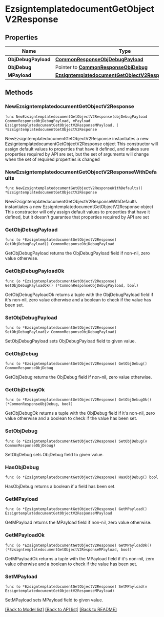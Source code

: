 # EzsigntemplatedocumentGetObjectV2Response

## Properties

Name | Type | Description | Notes
------------ | ------------- | ------------- | -------------
**ObjDebugPayload** | [**CommonResponseObjDebugPayload**](CommonResponseObjDebugPayload.md) |  | 
**ObjDebug** | Pointer to [**CommonResponseObjDebug**](CommonResponseObjDebug.md) |  | [optional] 
**MPayload** | [**EzsigntemplatedocumentGetObjectV2ResponseMPayload**](EzsigntemplatedocumentGetObjectV2ResponseMPayload.md) |  | 

## Methods

### NewEzsigntemplatedocumentGetObjectV2Response

`func NewEzsigntemplatedocumentGetObjectV2Response(objDebugPayload CommonResponseObjDebugPayload, mPayload EzsigntemplatedocumentGetObjectV2ResponseMPayload, ) *EzsigntemplatedocumentGetObjectV2Response`

NewEzsigntemplatedocumentGetObjectV2Response instantiates a new EzsigntemplatedocumentGetObjectV2Response object
This constructor will assign default values to properties that have it defined,
and makes sure properties required by API are set, but the set of arguments
will change when the set of required properties is changed

### NewEzsigntemplatedocumentGetObjectV2ResponseWithDefaults

`func NewEzsigntemplatedocumentGetObjectV2ResponseWithDefaults() *EzsigntemplatedocumentGetObjectV2Response`

NewEzsigntemplatedocumentGetObjectV2ResponseWithDefaults instantiates a new EzsigntemplatedocumentGetObjectV2Response object
This constructor will only assign default values to properties that have it defined,
but it doesn't guarantee that properties required by API are set

### GetObjDebugPayload

`func (o *EzsigntemplatedocumentGetObjectV2Response) GetObjDebugPayload() CommonResponseObjDebugPayload`

GetObjDebugPayload returns the ObjDebugPayload field if non-nil, zero value otherwise.

### GetObjDebugPayloadOk

`func (o *EzsigntemplatedocumentGetObjectV2Response) GetObjDebugPayloadOk() (*CommonResponseObjDebugPayload, bool)`

GetObjDebugPayloadOk returns a tuple with the ObjDebugPayload field if it's non-nil, zero value otherwise
and a boolean to check if the value has been set.

### SetObjDebugPayload

`func (o *EzsigntemplatedocumentGetObjectV2Response) SetObjDebugPayload(v CommonResponseObjDebugPayload)`

SetObjDebugPayload sets ObjDebugPayload field to given value.


### GetObjDebug

`func (o *EzsigntemplatedocumentGetObjectV2Response) GetObjDebug() CommonResponseObjDebug`

GetObjDebug returns the ObjDebug field if non-nil, zero value otherwise.

### GetObjDebugOk

`func (o *EzsigntemplatedocumentGetObjectV2Response) GetObjDebugOk() (*CommonResponseObjDebug, bool)`

GetObjDebugOk returns a tuple with the ObjDebug field if it's non-nil, zero value otherwise
and a boolean to check if the value has been set.

### SetObjDebug

`func (o *EzsigntemplatedocumentGetObjectV2Response) SetObjDebug(v CommonResponseObjDebug)`

SetObjDebug sets ObjDebug field to given value.

### HasObjDebug

`func (o *EzsigntemplatedocumentGetObjectV2Response) HasObjDebug() bool`

HasObjDebug returns a boolean if a field has been set.

### GetMPayload

`func (o *EzsigntemplatedocumentGetObjectV2Response) GetMPayload() EzsigntemplatedocumentGetObjectV2ResponseMPayload`

GetMPayload returns the MPayload field if non-nil, zero value otherwise.

### GetMPayloadOk

`func (o *EzsigntemplatedocumentGetObjectV2Response) GetMPayloadOk() (*EzsigntemplatedocumentGetObjectV2ResponseMPayload, bool)`

GetMPayloadOk returns a tuple with the MPayload field if it's non-nil, zero value otherwise
and a boolean to check if the value has been set.

### SetMPayload

`func (o *EzsigntemplatedocumentGetObjectV2Response) SetMPayload(v EzsigntemplatedocumentGetObjectV2ResponseMPayload)`

SetMPayload sets MPayload field to given value.



[[Back to Model list]](../README.md#documentation-for-models) [[Back to API list]](../README.md#documentation-for-api-endpoints) [[Back to README]](../README.md)


